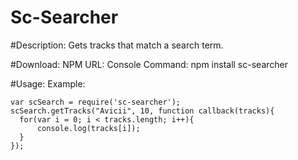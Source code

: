 # Sc-Searcher

#Description:
Gets tracks that match a search term.

#Download:
NPM URL:
Console Command: npm install sc-searcher

#Usage:
Example:
```node
var scSearch = require('sc-searcher');
scSearch.getTracks("Avicii", 10, function callback(tracks){
  for(var i = 0; i < tracks.length; i++){
      console.log(tracks[i]);
  }
});
```
